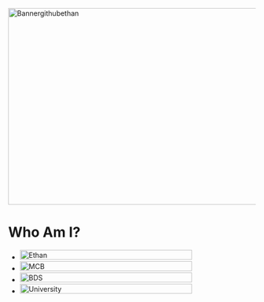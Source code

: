 <img width="1200" height="400" alt="Bannergithubethan" src="https://github.com/user-attachments/assets/e4a29035-e7a2-4d49-b16c-cdefd1cbca1b" />

# Who Am I?
- <img width="350" height="20" alt="Ethan" src="https://github.com/user-attachments/assets/29d61518-b369-4a84-a009-be712737969a" />
- <img width="350" height="20" alt="MCB" src="https://github.com/user-attachments/assets/fdf09122-a705-44fd-8959-021479cc6c77" />
- <img width="350" height="20" alt="BDS" src="https://github.com/user-attachments/assets/57bd4c49-9270-45f5-9878-69ad2b1b2397" />
- <img width="350" height="20" alt="University" src="https://github.com/user-attachments/assets/5f9ca224-fde7-4af8-8014-3d20e4e478cd" />


